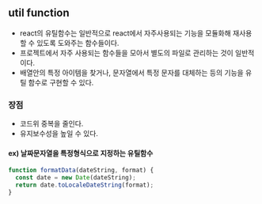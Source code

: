 ## util function

- react의 유틸함수는 일반적으로 react에서 자주사용되는 기능을 모듈화해 재사용할 수 있도록 도와주는 함수들이다.
- 프로젝트에서 자주 사용되는 함수들을 모아서 별도의 파일로 관리하는 것이 일반적이다.
- 배열안의 특정 아이템을 찾거나, 문자열에서 특정 문자를 대체하는 등의 기능을 유틸 함수로 구현할 수 있다.

### 장점

- 코드위 중복을 줄인다.
- 유지보수성을 높일 수 있다.
#### ex) 날짜문자열을 특정형식으로 지정하는 유틸함수

```js
function formatData(dateString, format) {
  const date = new Date(dateString);
  return date.toLocaleDateString(format);
}
```


